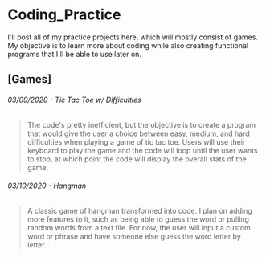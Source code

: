 # Coding_Practice
I'll post all of my practice projects here, which will mostly consist of games. My objective is to learn more about coding while also creating functional programs that I'll be able to use later on.


## [Games]

###### 03/09/2020 - Tic Tac Toe w/ Difficulties
> The code's pretty inefficient, but the objective is to create a program that would give the user a choice between easy, medium, and hard difficulties when playing a game of tic tac toe. Users will use their keyboard to play the game and the code will loop until the user wants to stop, at which point the code will display the overall stats of the game.

###### 03/10/2020 - Hangman
> A classic game of hangman transformed into code. I plan on adding more features to it, such as being able to guess the word or pulling random words from a text file. For now, the user will input a custom word or phrase and have someone else guess the word letter by letter.
